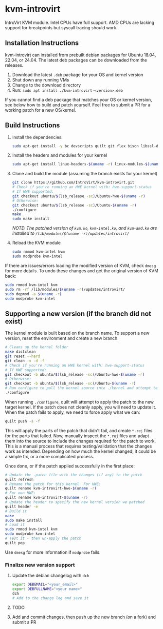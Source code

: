 # kvm-introvirt

IntroVirt KVM module. Intel CPUs have full support. AMD CPUs are lacking support for breakpoints but syscall tracing should work.

## Installation Instructions

kvm-introvirt can installed from prebuilt debian packages for Ubuntu 18.04, 22.04, or 24.04. The latest deb packages can be downloaded from the releases.

1. Download the latest `.deb` package for your OS and kernel version
1. Shut down any running VMs
1. Change to the download directory
1. Run: `sudo apt install ./kvm-introvirt-<version>.deb`

If you cannot find a deb package that matches your OS or kernel version, see below how to build and patch yourself. Feel free to submit a PR for a working patch for a new OS/kernel.

## Build Instructions

1. Install the dependencies:

    ```bash
    sudo apt-get install -y bc devscripts quilt git flex bison libssl-dev libelf-dev debhelper
    ```

1. Install the headers and modules for your kernel

    ```bash
    sudo apt-get install linux-headers-$(uname -r) linux-modules-$(uname -r)
    ```

1. Clone and build the module (assuming the branch exists for your kernel)

    ```bash
    git clone https://github.com/IntroVirt/kvm-introvirt.git
    # Check if you're running an HWE kernel with: hwe-support-status
    # If HWE supported:
    git checkout ubuntu/$(lsb_release -sc)/Ubuntu-hwe-$(uname -r)
    # Otherwise:
    git checkout ubuntu/$(lsb_release -sc)/Ubuntu-$(uname -r)
    ./configure
    make
    sudo make install
    ```

    _NOTE: The patched version of `kvm.ko`, `kvm-intel.ko`, and `kvm-amd.ko` are installed to `/lib/modules/$(uname -r)/updates/introvirt/`_

1. Reload the KVM module

    ```bash
    sudo rmmod kvm-intel kvm
    sudo modprobe kvm-intel
    ```

If there are issues/errors loading the modified version of KVM, check `dmesg` for more details. To undo these changes and get the original version of KVM back:

```bash
sudo rmmod kvm-intel kvm
sudo rm -rf /lib/modules/$(uname -r)/updates/introvirt/
sudo depmod -a $(uname -r)
sudo modprobe kvm-intel
```

## Supporting a new version (if the branch did not exist)

The kernel module is built based on the branch name. To support a new version, reset the environment and create a new branch.

```bash
# Cleans up the kernel folder
make distclean
git reset --hard
git clean -x -d -f
# Check if you're running an HWE kernel with: hwe-support-status
# If HWE supported:
git checkout -b ubuntu/$(lsb_release -sc)/Ubuntu-hwe-$(uname -r)
# Otherwise:
git checkout -b ubuntu/$(lsb_release -sc)/Ubuntu-$(uname -r)
# Run configure to pull the kernel source into ./kernel and attempt to apply the patch
./configure
```

When running `./configure`, quilt will attempt to apply the patch to the new target kernel. If the patch does not cleanly apply, you will need to update it. When the patch fails to apply, we need to force apply what we can:

```bash
quilt push -a -f
```

This will apply the parts of the patch that didn't fail, and create `*.rej` files for the parts that failed. Now, manually inspect the `*.rej` files and adapt them into the source to include the changes required for the patch to work. This is a manual process that requires testing/validation that the changes work as intended. Depending on how much the kernel changed, it could be a simple fix, or a more complicated process.

Once done, or if the patch applied successfully in the first place:

```bash
# Update the .patch file with the changes (if any) to the patch
quilt refresh
# Rename the patch for this kernel. For HWE:
quilt rename kvm-introvirt-hwe-$(uname -r)
# For non HWE:
quilt rename kvm-introvirt-$(uname -r)
# Update the header to specify the new kernel version we patched
quilt header -e
# Build it
make
sudo make install
# Load it
sudo rmmod kvm-intel kvm
sudo modprobe kvm-intel
# Test it - then un-apply the patch
quilt pop
```

Use `dmesg` for more information if `modprobe` fails.

### Finalize new version support

1. Update the debian changelog with `dch`

    ```bash
    export DEBEMAIL="<your_email>"
    export DEBFULLNAME="<your name>"
    dch
    # Add to the change log and save it
    ```

1. TODO
1. Add and commit changes, then push up the new branch (on a fork) and submit a PR
